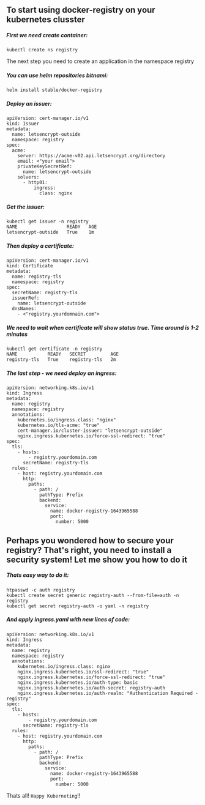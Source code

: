 ## To start using docker-registry on your kubernetes clusster

##### First we need create container:
```
kubectl create ns registry
```
The next step you need to create an application in the namespace registry
##### You can use helm repositories bitnami:
```
helm install stable/docker-registry
```
##### Deploy an issuer:
```
apiVersion: cert-manager.io/v1
kind: Issuer
metadata:
  name: letsencrypt-outside
  namespace: registry
spec:
  acme:
    server: https://acme-v02.api.letsencrypt.org/directory
    email: <"your email">
    privateKeySecretRef:
      name: letsencrypt-outside
    solvers:
      - http01:
          ingress:
            class: nginx

```
##### Get the issuer:
```
kubectl get issuer -n registry
NAME                  READY   AGE
letsencrypt-outside   True    1m

```
##### Then deploy a certificate:
```
apiVersion: cert-manager.io/v1
kind: Certificate
metadata:
  name: registry-tls
  namespace: registry
spec:
  secretName: registry-tls
  issuerRef:
    name: letsencrypt-outside
  dnsNames:
    - <"registry.yourdomnain.com">

```
##### We need to wait when certificate will show status true. Time around is 1-2 minutes
```
kubectl get certificate -n registry
NAME           READY   SECRET         AGE
registry-tls   True    registry-tls   2m
```
##### The last step - we need deploy an ingress:
```
apiVersion: networking.k8s.io/v1
kind: Ingress
metadata:
  name: registry
  namespace: registry
  annotations:
    kubernetes.io/ingress.class: "nginx"
    kubernetes.io/tls-acme: "true"
    cert-manager.io/cluster-issuer: "letsencrypt-outside"
    nginx.ingress.kubernetes.io/force-ssl-redirect: "true"
spec:
  tls:
    - hosts:
        - registry.yourdomain.com
      secretName: registry-tls
  rules:
    - host: registry.yourdomain.com
      http:
        paths:
          - path: /
            pathType: Prefix
            backend:
              service:
                name: docker-registry-1643965588
                port:
                  number: 5000
```

## Perhaps you wondered how to secure your registry? That's right, you need to install a security system! Let me show you how to do it
##### Thats easy way to do it:
```
htpasswd -c auth registry
kubectl create secret generic registry-auth --from-file=auth -n registry
kubectl get secret registry-auth -o yaml -n registry
```
##### And apply ingress.yaml with new lines of code:
```
apiVersion: networking.k8s.io/v1
kind: Ingress
metadata:
  name: registry
  namespace: registry
  annotations:
    kubernetes.io/ingress.class: nginx
    nginx.ingress.kubernetes.io/ssl-redirect: "true"
    nginx.ingress.kubernetes.io/force-ssl-redirect: "true"
    nginx.ingress.kubernetes.io/auth-type: basic
    nginx.ingress.kubernetes.io/auth-secret: registry-auth
    nginx.ingress.kubernetes.io/auth-realm: "Authentication Required - registry"
spec:
  tls:
    - hosts:
        - registry.yourdomain.com
      secretName: registry-tls
  rules:
    - host: registry.yourdomain.com
      http:
        paths:
          - path: /
            pathType: Prefix
            backend:
              service:
                name: docker-registry-1643965588
                port:
                  number: 5000
```

Thats all! `Happy Kuberneting`!!


